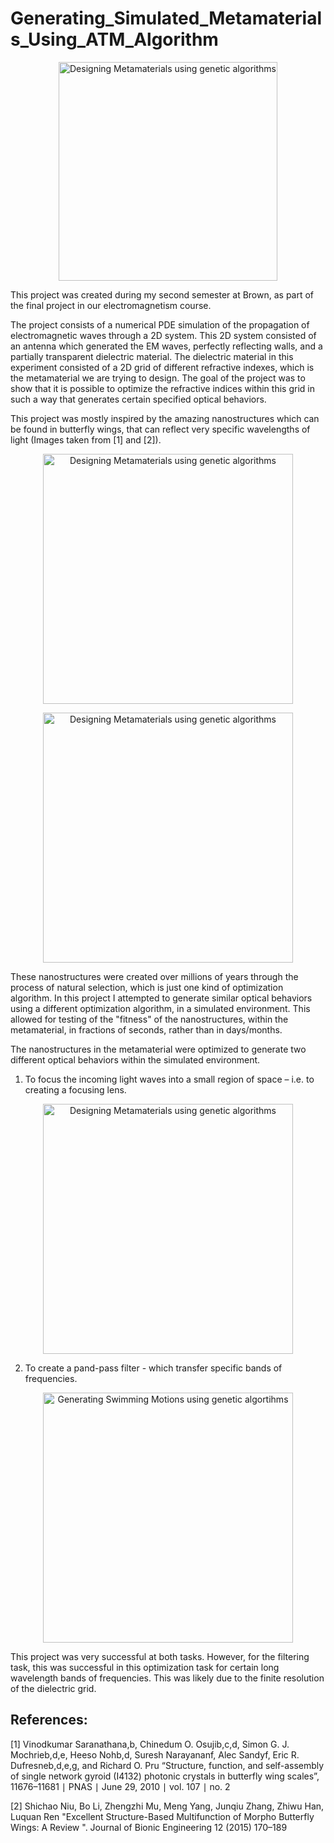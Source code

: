 
# Generating_Simulated_Metamaterials_Using_ATM_Algorithm

<p align="center">
  <img src=https://github.com/BjBodner/Portfolio/blob/master/Machine_Learning_and_Optimization_Projects/Generating_Simulated_Metamaterials_Using_ATM_Algorithm/MetaMaterials.gif
width="350" title="Designing Metamaterials using genetic algorithms">
</p>



This project was created during my second semester at Brown, as part of the final project in our electromagnetism course.

The project consists of a numerical PDE simulation of the propagation of electromagnetic waves through a 2D system.
This 2D system consisted of an antenna which generated the EM waves, perfectly reflecting walls, and a partially transparent dielectric material. The dielectric material in this experiment consisted of a 2D grid of different refractive indexes, which is the metamaterial we are trying to design. The goal of the project was to show that it is possible to optimize the refractive indices within this grid in such a way that generates certain specified optical behaviors. 

This project was mostly inspired by the amazing nanostructures which can be found in butterfly wings, that can reflect very specific wavelengths of light (Images taken from [1] and [2]).  
<p align="center">
  <img src=https://github.com/BjBodner/Portfolio/blob/master/Machine_Learning_and_Optimization_Projects/Generating_Simulated_Metamaterials_Using_ATM_Algorithm/Butterfly_Wings.JPG width="400" title="Designing Metamaterials using genetic algorithms">
</p>

<p align="center">
  <img src=https://github.com/BjBodner/Portfolio/blob/master/Machine_Learning_and_Optimization_Projects/Generating_Simulated_Metamaterials_Using_ATM_Algorithm/Image%20Of%20Nano%20Structures.JPG width="400" title="Designing Metamaterials using genetic algorithms">
</p>


These nanostructures were created over millions of years through the process of natural selection, which is just one kind of optimization algorithm. In this project I attempted to generate similar optical behaviors using a different optimization algorithm, in a simulated environment. This allowed for testing of the "fitness" of the nanostructures, within the metamaterial, in fractions of seconds, rather than in days/months.

The nanostructures in the metamaterial were optimized to generate two different optical behaviors within the simulated environment.
1. To focus the incoming light waves into a small region of space – i.e. to creating a focusing lens.

<p align="center">
  <img src=https://github.com/BjBodner/Portfolio/blob/master/Machine_Learning_and_Optimization_Projects/Images/Focusing_Picture.JPG width="400" title="Designing Metamaterials using genetic algorithms">
</p>

2. To create a pand-pass filter - which transfer specific bands of frequencies.
<p align="center">
    <img src=https://github.com/BjBodner/Portfolio/blob/master/Machine_Learning_and_Optimization_Projects/Images/Filtering_Picture.JPG width="400" title="Generating Swimming Motions using genetic algortihms">
</p>



This project was very successful at both tasks. However, for the filtering task, this was successful in this
optimization task for certain long wavelength bands of frequencies. This was likely due to the finite resolution
of the dielectric grid.


References:
-
[1]  Vinodkumar Saranathana,b, Chinedum O. Osujib,c,d, Simon G. J. Mochrieb,d,e, Heeso Nohb,d, Suresh Narayananf, Alec Sandyf, Eric R. Dufresneb,d,e,g, and Richard O. Pru 
“Structure, function, and self-assembly of single network gyroid (I4132) photonic crystals in butterfly wing scales”, 11676–11681 ∣ PNAS ∣ June 29, 2010 ∣ vol. 107 ∣ no. 2


[2] 
Shichao Niu, Bo Li, Zhengzhi Mu, Meng Yang, Junqiu Zhang, Zhiwu Han, Luquan Ren 
"Excellent Structure-Based Multifunction of Morpho Butterfly Wings:
A Review ". Journal of Bionic Engineering 12 (2015) 170–189 

